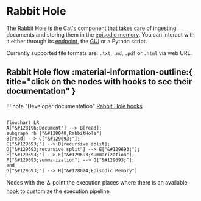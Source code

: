 # Rabbit Hole

The Rabbit Hole is the Cat's component that takes care of ingesting documents and storing them in the [episodic memory](../memory/long_term_memory.md).
You can interact with it either through its [endpoint](../../technical/basics/basics.md), the [GUI](../../technical/basics/admin-interface.md) or a Python script.

Currently supported file formats are: `.txt`, `.md`, `.pdf` or `.html` via web URL.

## Rabbit Hole flow :material-information-outline:{ title="click on the nodes with hooks to see their documentation" }

!!! note "Developer documentation"
    [Rabbit Hole hooks](../../technical/API_Documentation/mad_hatter/core_plugin/hooks/rabbithole.md)

```mermaid

flowchart LR
A["&#128196;Document"] --> B[read];
subgraph rb ["&#128048;RabbitHole"]
B[read] --> C["&#129693;"];
C["&#129693;"] --> D[recursive split];
D["&#129693;recursive split"] --> E["&#129693;"];
E["&#129693;"] --> F["&#129693;summarization"];
F["&#129693;summarization"] --> G["&#129693;"];
end
G["&#129693;"] --> H["&#128024;Episodic Memory"] 
```

Nodes with the &#129693; point the execution places where there is an available [hook](../plugins.md) to customize the execution pipeline.
